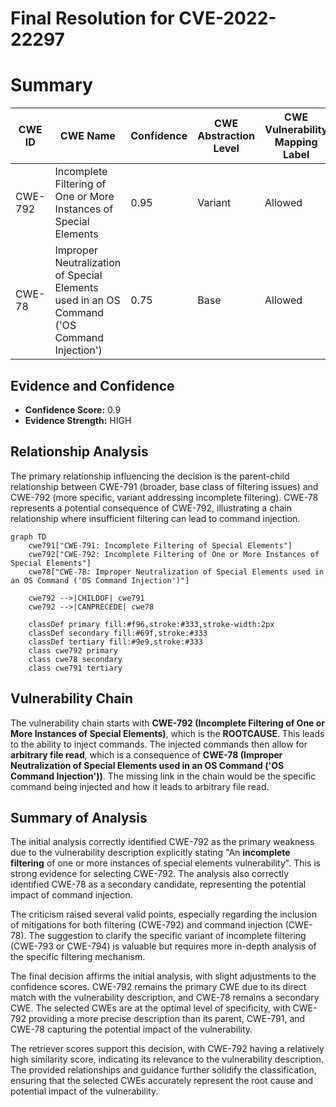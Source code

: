 # Final Resolution for CVE-2022-22297

# Summary
| CWE ID | CWE Name | Confidence | CWE Abstraction Level | CWE Vulnerability Mapping Label | CWE-Vulnerability Mapping Notes |
|---|---|---|---|---|---|
| CWE-792 | Incomplete Filtering of One or More Instances of Special Elements | 0.95 | Variant | Allowed | Primary CWE |
| CWE-78 | Improper Neutralization of Special Elements used in an OS Command ('OS Command Injection') | 0.75 | Base | Allowed | Secondary Candidate |

## Evidence and Confidence

*   **Confidence Score:** 0.9
*   **Evidence Strength:** HIGH

## Relationship Analysis
The primary relationship influencing the decision is the parent-child relationship between CWE-791 (broader, base class of filtering issues) and CWE-792 (more specific, variant addressing incomplete filtering). CWE-78 represents a potential consequence of CWE-792, illustrating a chain relationship where insufficient filtering can lead to command injection.

```mermaid
graph TD
    cwe791["CWE-791: Incomplete Filtering of Special Elements"]
    cwe792["CWE-792: Incomplete Filtering of One or More Instances of Special Elements"]
    cwe78["CWE-78: Improper Neutralization of Special Elements used in an OS Command ('OS Command Injection')"]
    
    cwe792 -->|CHILDOF| cwe791
    cwe792 -->|CANPRECEDE| cwe78
    
    classDef primary fill:#f96,stroke:#333,stroke-width:2px
    classDef secondary fill:#69f,stroke:#333
    classDef tertiary fill:#9e9,stroke:#333
    class cwe792 primary
    class cwe78 secondary
    class cwe791 tertiary
```

## Vulnerability Chain
The vulnerability chain starts with **CWE-792 (Incomplete Filtering of One or More Instances of Special Elements)**, which is the **ROOTCAUSE**. This leads to the ability to inject commands. The injected commands then allow for **arbitrary file read**, which is a consequence of **CWE-78 (Improper Neutralization of Special Elements used in an OS Command ('OS Command Injection'))**. The missing link in the chain would be the specific command being injected and how it leads to arbitrary file read.

## Summary of Analysis
The initial analysis correctly identified CWE-792 as the primary weakness due to the vulnerability description explicitly stating "An **incomplete filtering** of one or more instances of special elements vulnerability". This is strong evidence for selecting CWE-792. The analysis also correctly identified CWE-78 as a secondary candidate, representing the potential impact of command injection.

The criticism raised several valid points, especially regarding the inclusion of mitigations for both filtering (CWE-792) and command injection (CWE-78). The suggestion to clarify the specific variant of incomplete filtering (CWE-793 or CWE-794) is valuable but requires more in-depth analysis of the specific filtering mechanism.

The final decision affirms the initial analysis, with slight adjustments to the confidence scores. CWE-792 remains the primary CWE due to its direct match with the vulnerability description, and CWE-78 remains a secondary CWE. The selected CWEs are at the optimal level of specificity, with CWE-792 providing a more precise description than its parent, CWE-791, and CWE-78 capturing the potential impact of the vulnerability.

The retriever scores support this decision, with CWE-792 having a relatively high similarity score, indicating its relevance to the vulnerability description. The provided relationships and guidance further solidify the classification, ensuring that the selected CWEs accurately represent the root cause and potential impact of the vulnerability.